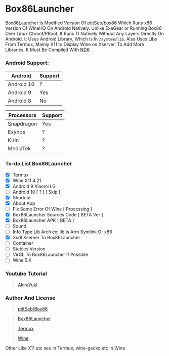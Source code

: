 # Box86Launcher
Box86Launcher Is Modified Version Of [ptitSeb/box86](https://github.com/ptitSeb/box86) Which Runs x86 Version Of WineHQ On Android Natively. Unlike ExaGear or Running Box86 Over Linux Chroot/PRoot, It Runs Tt Natively Without Any Layers Directly On Android. It Uses  Android Library, Which Is In `/system/lib`. Also Uses Libs From Termux, Mainly X11 to Display Wine on Xserver. To Add More Libraries, It Must Be Compiled With [NDK](https://developer.android.com/ndk/downloads)

### Android Support:

| Android  | Support |
| ------------- | ------------- |
|  Android 10 | ?  |
| Android 9 | Yes  |
| Android 8 | No   |

| Processors | Support |
| -------------- | --------- |
| Snapdragon | Yes |
| Exynos | ? |
| Kirin | ? |
| MediaTek | ? |
### To-do List Box86Launcher
- [x] Termux
- [x] Wine X11 4.21
- [x] Android 9 Xiaomi LG
- [ ] Android 10 [ ? ] [ Skip ]
- [x] Shortcut
- [x] About App
- [ ] Fix Some Error Of Wine [ Processing ]
- [x] Box86Launcher Sources Code [ BETA Ver ]
- [x] Box86Launcher APK [ BETA ]
- [ ] Sound
- [ ] Info Type Lib Arch ex: lib is Arm Symlink Or x86
- [x] Xsdl Xserver To Box86Launcher
- [ ] Container
- [ ] Stables Version
- [ ] VirGL To Box86Launcher If Possible
- [ ] Wine 5.X

### Youtube Tutorial
>[AkiraYuki](https://youtube.com/channel/UCS6lNcr6OwtB4RLNg38a06Q)

### Author And License
>[ptitSeb/Box86](https://github.com/ptitSeb/box86)

>[Box86Launcher](https://github.com/AllPlatform/Box86Launcher/blob/main/LICENSE)

>[Termux](https://github.com/termux/termux-app/blob/master/LICENSE.md)

>[Wine](https://wiki.winehq.org/Licensing)

Other Like X11 etc see In Termux, wine-gecko etc In Wine



